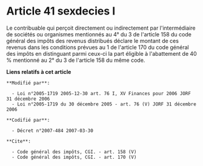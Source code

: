 # Article 41 sexdecies I

Le contribuable qui perçoit directement ou indirectement par l'intermédiaire de sociétés ou organismes mentionnés au 4° du 3
de l'article 158 du code général des impôts des revenus distribués déclare le montant de ces revenus dans les conditions
prévues au 1 de l'article 170 du code général des impôts en distinguant parmi ceux-ci la part éligible à l'abattement de 40 %
mentionné au 2° du 3 de l'article 158 du même code.

**Liens relatifs à cet article**

	**Modifié par**:

	  - Loi n°2005-1719 2005-12-30 art. 76 I, XV Finances pour 2006 JORF 31 décembre 2006
	  - Loi n°2005-1719 du 30 décembre 2005 - art. 76 (V) JORF 31 décembre 2006

	**Codifié par**:

	  - Décret n°2007-484 2007-03-30

	**Cite**:

	  - Code général des impôts, CGI. - art. 158 (V)
	  - Code général des impôts, CGI. - art. 170 (V)
